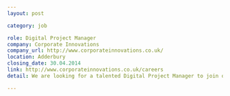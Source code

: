 ```yaml
---
layout: post

category: job

role: Digital Project Manager
company: Corporate Innovations
company_url: http://www.corporateinnovations.co.uk/
location: Adderbury
closing_date: 30.04.2014
link: http://www.corporateinnovations.co.uk/careers
detail: We are looking for a talented Digital Project Manager to join our award winning team. You will have 5-10 years experience and be responsible for bringing to life digital experiences across experiential, promotions and reward programmes on behalf of our blue-chip clients

---
```

